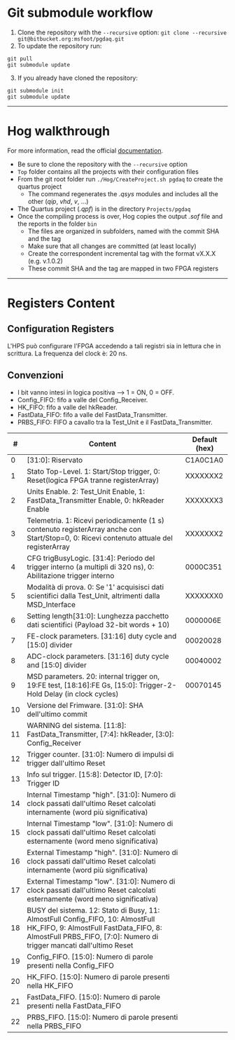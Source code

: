 # Git submodule workflow
1. Clone the repository with the `--recursive` option:
  `git clone --recursive git@bitbucket.org:msfoot/pgdaq.git`
2. To update the repository run:
  ```
  git pull
  git submodule update
  ```
3. If you already have cloned the repository:
  ```
  git submodule init
  git submodule update
  ```
***
# Hog walkthrough
For more information, read the official [documentation](https://hog.readthedocs.io).

- Be sure to clone the repository with the `--recursive` option
- `Top` folder contains all the projects with their configuration files
- From the git root folder run `./Hog/CreateProject.sh pgdaq` to create the quartus project
  + The command regenerates the _.qsys_ modules and includes all the other (_qip_, _vhd_, _v_, ...)
- The Quartus project (_.qpf_) is in the directory `Projects/pgdaq`
- Once the compiling process is over, Hog copies the output _.sof_ file and the reports in the folder `bin`
  + The files are organized in subfolders, named with the commit SHA and the tag
  + Make sure that all changes are committed (at least locally)
  + Create the correspondent incremental tag with the format vX.X.X (e.g. v.1.0.2)
  + These commit SHA and the tag are mapped in two FPGA registers


***
# Registers Content
## Configuration Registers
L'HPS può configurare l'FPGA accedendo a tali registri sia in lettura che in scrittura. La frequenza del clock è: 20 ns.
## Convenzioni
- I bit vanno intesi in logica positiva --> 1 = ON, 0 = OFF.
- Config_FIFO: fifo a valle del Config_Receiver.
- HK_FIFO: fifo a valle del hkReader.
- FastData_FIFO: fifo a valle del FastData_Transmitter.
- PRBS_FIFO: FIFO a cavallo tra la Test_Unit e il FastData_Transmitter.

|  # | Content | Default (hex) |
| -- | ------- | ------- |
| 0  | [31:0]: Riservato | C1A0C1A0 |
| 1  | Stato Top-Level. 1: Start/Stop trigger, 0: Reset(logica FPGA tranne registerArray) | XXXXXXX2 |
| 2  | Units Enable. 2: Test_Unit Enable, 1: FastData_Transmitter Enable, 0: hkReader Enable | XXXXXXX3 |
| 3  | Telemetria. 1: Ricevi periodicamente (1 s) contenuto registerArray anche con Start/Stop=0, 0: Ricevi contenuto attuale del registerArray | XXXXXXX2 |
| 4  | CFG trigBusyLogic. [31:4]: Periodo del trigger interno (a multipli di 320 ns), 0: Abilitazione trigger interno | 0000C351 |
| 5  | Modalità di prova. 0: Se '1' acquisisci dati scientifici dalla Test_Unit, altrimenti dalla MSD_Interface | XXXXXXX0 |
| 6  | Setting length[31:0]: Lunghezza pacchetto dati scientifici (Payload 32-bit words + 10) | 0000006E |
| 7  | FE-clock  parameters. [31:16] duty cycle and [15:0] divider | 00020028 |
| 8  | ADC-clock parameters. [31:16] duty cycle and [15:0] divider | 00040002 |
| 9  | MSD parameters. 20: internal trigger on, 19:FE test, [18:16]:FE Gs, [15:0]: Trigger-2-Hold Delay (in clock cycles) | 00070145 |
| 10  | Versione del Frimware. [31:0]: SHA dell'ultimo commit |  |
| 11  | WARNING del sistema. [11:8]: FastData_Transmitter, [7:4]: hkReader, [3:0]: Config_Receiver |  |
| 12  | Trigger counter. [31:0]: Numero di impulsi di trigger dall'ultimo Reset |  |
| 13  | Info sul trigger. [15:8]: Detector ID, [7:0]: Trigger ID |  |
| 14  | Internal Timestamp "high". [31:0]: Numero di clock passati dall'ultimo Reset calcolati internamente (word più significativa) |  |
| 15  | Internal Timestamp "low". [31:0]: Numero di clock passati dall'ultimo Reset calcolati esternamente (word meno significativa) |  |
| 16  | External Timestamp "high". [31:0]: Numero di clock passati dall'ultimo Reset calcolati internamente (word più significativa) |  |
| 17  | External Timestamp "low". [31:0]: Numero di clock passati dall'ultimo Reset calcolati esternamente (word meno significativa) |  |
| 18  | BUSY del sistema. 12: Stato di Busy, 11: AlmostFull Config_FIFO, 10: AlmostFull HK_FIFO, 9: AlmostFull FastData_FIFO, 8: AlmostFull PRBS_FIFO, [7:0]: Numero di trigger mancati dall'ultimo Reset |  |
| 19  | Config_FIFO. [15:0]: Numero di parole presenti nella Config_FIFO |  |
| 20  | HK_FIFO. [15:0]: Numero di parole presenti nella HK_FIFO |  |
| 21  | FastData_FIFO. [15:0]: Numero di parole presenti nella FastData_FIFO |  |
| 22  | PRBS_FIFO. [15:0]: Numero di parole presenti nella PRBS_FIFO |  |
